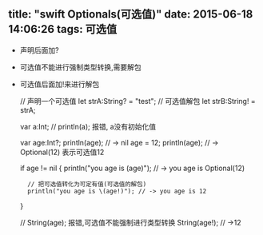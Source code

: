 title: "swift Optionals(可选值)"
date: 2015-06-18 14:06:26
tags: 可选值
---
* 声明后面加? 
* 可选值不能进行强制类型转换,需要解包
* 可选值后面加!来进行解包


    // 声明一个可选值
    let strA:String? = "test";
    // 可选值解包
    let strB:String! = strA;

    var a:Int;
    // println(a); 报错, a没有初始化值

    var age:Int?;
    println(age); // -> nil
    age = 12;
    println(age); // -> Optional(12) 表示可选值12

    if age != nil {
        println("you age is \(age)"); // -> you age is Optional(12)
        
        // 把可选值转化为可定有值(可选值的解包)
        println("you age is \(age!)"); // -> you age is 12
    }


    // String(age); 报错,可选值不能强制进行类型转换
    String(age!); // ->12